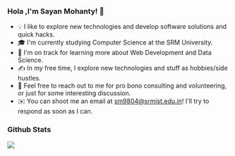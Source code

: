 ### Hola ,I'm Sayan Mohanty! 👋



- 💡  I like to explore new technologies and develop software solutions and quick hacks.
- 🎓 I'm currently studying Computer Science at the SRM University.
- 🌱 I'm on track for learning more about Web Development and Data Science.
- ✍️ In my free time, I explore new technologies and stuff as hobbies/side hustles.
- 💬  Feel free to reach out to me for pro bono consulting and volunteering, or just for some interesting discussion.
- ✉️  You can shoot me an email at sm9804@srmist.edu.in! I'll try to respond as soon as I can.

### Github Stats
<img src="https://github-readme-stats.vercel.app/api?username=sayan9125&&show_icons=true&title_color=ffffff&icon_color=bb2acf&text_color=daf7dc&bg_color=151515" >
